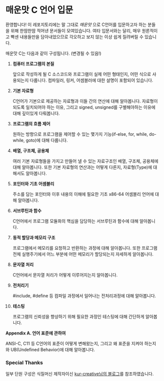 # 매운맛 C 언어 입문
환영합니다! 이 레포지토리에는 말 그대로 _매운맛_ 으로 C언어를 입문하고자 하는 분들을 위해 한땀한땀 적어낸 문서들이 모여있습니다. 여타 입문서와는 달리, 매우 원론적이고 빡센 내용들만을 담아내었으므로 각오하고 보지 않는 이상 쉽게 질려버릴 수 있습니다.

매운맛 C는 다음과 같이 구성됩니다. (변경될 수 있음!)

 1. **컴퓨터 프로그램의 본질**
    
    앞으로 작성하게 될 C 소스코드와 프로그램이 실제 어떤 형태인지, 어떤 식으로 사용되는지 다룹니다. 컴파일러, 링커, 어셈블러에 대한 설명이 포함되어 있습니다.
    
 2. **기본 자료형**
 
    C언어가 기본으로 제공하는 자료형과 이들 간의 연산에 대해 알아봅니다. 자료형이 되도록 일치되어야 하는 이유, 그리고 signed, unsigned를 구별해야하는 이유에 대해 깊이있게 다뤄봅니다.

 3. **프로그램의 흐름 제어**
    
    원하는 방향으로 프로그램을 제어할 수 있는 몇가지 기능(if-else, for, while, do-while, goto)에 대해 다룹니다. 
    
 4. **배열, 구조체, 공용체**

    여러 기본 자료형들을 가지고 만들어 낼 수 있는 자료구조인 배열, 구조체, 공용체에 대해 알아봅니다. 또한 기본 자료형의 연산과는 어떻게 다른지, 자료형(Type)에 대해서도 알아봅니다.

 5. **포인터와 기초 어셈블리**

    주소를 담는 포인터와 이후 내용의 이해에 필요한 기초 x86-64 어셈블리 언어에 대해 알아봅니다.

 6. **서브루틴과 함수**

    C언어에서 프로그램 모듈화의 핵심을 담당하는 서브루틴과 함수에 대해 알아봅니다.
   
 7. **동적 할당과 메모리 구조**
   
    프로그램에서 메모리를 요청하고 반환하는 과정에 대해 알아봅니다. 또한 프로그램 전체 실행주기에서 어느 부분에 어떤 메모리가 할당되는지 자세하게 알아봅니다.
   
 8. **문자열 처리**
 
    C언어에서 문자열 처리가 어떻게 이루어지는지 알아봅니다.
 
 9. **전처리기**

    #include, #define 등 컴파일 과정에서 일어나는 전처리과정에 대해 알아봅니다.
   
 9. **테스팅**  
 
    프로그램의 신뢰성을 향상하기 위해 필요한 과정인 테스팅에 대해 간단하게 알아봅니다.

**Appendix A. 언어 표준에 관하여**

ANSI-C, C11 등 C언어의 표준이 어떻게 변해왔는지, 그리고 왜 표준을 지켜야 하는지와 UB(Undefined Behavior)에 대해 알아봅니다.
  

### Special Thanks

일부 단원 구성은 식질머신 제작자이신 [kur-creative님의 블로그](https://blog.naver.com/rhdnfka94/221031332013)를 참조하였습니다.
